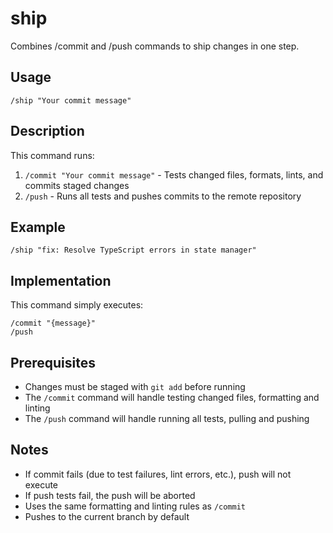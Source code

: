 # ship

Combines /commit and /push commands to ship changes in one step.

## Usage

```
/ship "Your commit message"
```

## Description

This command runs:

1. `/commit "Your commit message"` - Tests changed files, formats, lints, and commits staged changes
2. `/push` - Runs all tests and pushes commits to the remote repository

## Example

```
/ship "fix: Resolve TypeScript errors in state manager"
```

## Implementation

This command simply executes:

```
/commit "{message}"
/push
```

## Prerequisites

- Changes must be staged with `git add` before running
- The `/commit` command will handle testing changed files, formatting and linting
- The `/push` command will handle running all tests, pulling and pushing

## Notes

- If commit fails (due to test failures, lint errors, etc.), push will not execute
- If push tests fail, the push will be aborted
- Uses the same formatting and linting rules as `/commit`
- Pushes to the current branch by default
